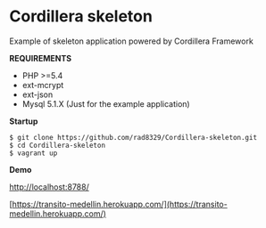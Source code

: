 # Cordillera skeleton
Example of skeleton application powered by Cordillera Framework

**REQUIREMENTS**

* PHP >=5.4
* ext-mcrypt
* ext-json
* Mysql 5.1.X (Just for the example application)

**Startup**

	$ git clone https://github.com/rad8329/Cordillera-skeleton.git
	$ cd Cordillera-skeleton
	$ vagrant up

**Demo**

[http://localhost:8788/](http://localhost:8788/)

[https://transito-medellin.herokuapp.com/](https://transito-medellin.herokuapp.com/)
